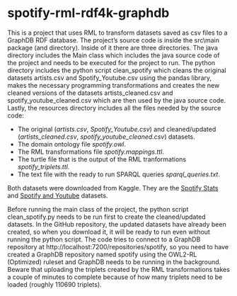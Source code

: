 # spotify-rml-rdf4k-graphdb

This is a project that uses RML to transform datasets saved as csv files to a GraphDB RDF database. The project’s source code is inside the src\main package (and directory). Inside
of it there are three directories. The java directory includes the Main class which includes the java source code of the project and needs to be executed for the project to run. The python directory includes the python script clean_spotify which cleans the original datasets artists.csv and Spotify_Youtube.csv using the pandas library, makes the necessary programming transformations and creates the new cleaned versions of the datasets artists_cleaned.csv and spotify_youtube_cleaned.csv which are then used by the java source code. Lastly, the resources directory includes all the files needed by the source code:
- The original (_artists.csv_, _Spotify_Youtube.csv_) and cleaned/updated (_artists_cleaned.csv_, _spotify_youtube_cleaned.csv_) datasets.
- The domain ontology file _spotify.owl_.
- The RML transformations file _spotify.mappings.ttl_.
- The turtle file that is the output of the RML tranformations _spotify_triplets.ttl_.
- The text file with the ready to run SPARQL queries _sparql_queries.txt_.

Both datasets were downloaded from Kaggle. They are the [Spotify Stats](https://www.kaggle.com/datasets/meeratif/spotify-most-streamed-artists-of-all-time) and [Spotify and Youtube](https://www.kaggle.com/datasets/salvatorerastelli/spotify-and-youtube) datasets.

Before running the main class of the project, the python script clean_spotify.py needs to be run first to create the cleaned/updated datasets. In the GitHub repository, the updated datasets have already been created, so when you download it, it will be ready to run even without running the python script. The code tries to connect to a GraphDB repository at http://localhost:7200/repositories/spotify, so you need to have created a GraphDB repository named spotify using the OWL2-RL (Optimized) ruleset and GraphDB needs to be running in the background. Beware that uploading the triplets created by the RML transformations takes a couple of minutes to complete because of how many triplets need to be loaded (roughly 110690 triplets).
